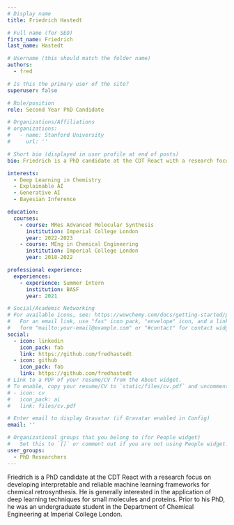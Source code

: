 ```yaml
---
# Display name
title: Friedrich Hastedt

# Full name (for SEO)
first_name: Friedrich
last_name: Hastedt

# Username (this should match the folder name)
authors:
  - fred

# Is this the primary user of the site?
superuser: false

# Role/position
role: Second Year PhD Candidate

# Organizations/Affiliations
# organizations:
#   - name: Stanford University
#     url: ''

# Short bio (displayed in user profile at end of posts)
bio: Friedrich is a PhD candidate at the CDT React with a research focus on developing interpretable and reliable machine learning frameworks for chemical retrosynthesis. He is generally interested in the application of deep learning techniques for small molecules and proteins. Prior to his PhD, he was an undergraduate student in the Department of Chemical Engineering at Imperial College London.

interests:
  - Deep Learning in Chemistry
  - Explainable AI
  - Generative AI
  - Bayesian Inference

education:
  courses:
    - course: MRes Advanced Molecular Synthesis
      institution: Imperial College London
      year: 2022-2023    
    - course: MEng in Chemical Engineering
      institution: Imperial College London
      year: 2018-2022

professional experience:
  experiences:
    - experience: Summer Intern
      institution: BASF
      year: 2021

# Social/Academic Networking
# For available icons, see: https://wowchemy.com/docs/getting-started/page-builder/#icons
#   For an email link, use "fas" icon pack, "envelope" icon, and a link in the
#   form "mailto:your-email@example.com" or "#contact" for contact widget.
social:
  - icon: linkedin
    icon_pack: fab
    link: https://github.com/fredhastedt
  - icon: github
    icon_pack: fab
    link: https://github.com/fredhastedt
# Link to a PDF of your resume/CV from the About widget.
# To enable, copy your resume/CV to `static/files/cv.pdf` and uncomment the lines below.
# - icon: cv
#   icon_pack: ai
#   link: files/cv.pdf

# Enter email to display Gravatar (if Gravatar enabled in Config)
email: ''

# Organizational groups that you belong to (for People widget)
#   Set this to `[]` or comment out if you are not using People widget.
user_groups:
  - PhD Researchers
---
```


Friedrich is a PhD candidate at the CDT React with a research focus on developing interpretable and reliable machine learning frameworks for chemical retrosynthesis. He is generally interested in the application of deep learning techniques for small molecules and proteins. Prior to his PhD, he was an undergraduate student in the Department of Chemical Engineering at Imperial College London.